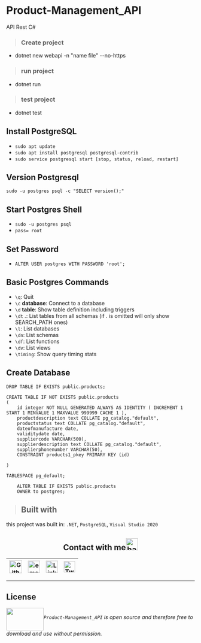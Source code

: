 # Product-Management_API
API Rest C#

> ### Create project
* dotnet new webapi -n "name file" --no-https

> ### run project
* dotnet run

> ### test project
* dotnet test

## Install PostgreSQL
* `sudo apt update`
* `sudo apt install postgresql postgresql-contrib`
* `sudo service postgresql start [stop, status, reload, restart]`

## Version Postgresql
`sudo -u postgres psql -c "SELECT version();"`

## Start Postgres Shell
* `sudo -u postgres psql`
* `pass= root`

## Set Password
* `ALTER USER postgres WITH PASSWORD 'root';`

## Basic Postgres Commands
* `\q`: Quit
* `\c` __database__: Connect to a database
* `\d` __table__: Show table definition including triggers
* `\dt` *.*: List tables from all schemas (if *.* is omitted will only show SEARCH_PATH ones)
* `\l`: List databases
* `\dn`: List schemas
* `\df`: List functions
* `\dv`: List views
* `\timing`: Show query timing stats

## Create Database

```postgres
DROP TABLE IF EXISTS public.products;

CREATE TABLE IF NOT EXISTS public.products
(
    id integer NOT NULL GENERATED ALWAYS AS IDENTITY ( INCREMENT 1 START 1 MINVALUE 1 MAXVALUE 999999 CACHE 1 ),
    productdescription text COLLATE pg_catalog."default",
    productstatus text COLLATE pg_catalog."default",
    dateofmanufacture date,
    validitydate date,
    suppliercode VARCHAR(500),
    supplierdescription text COLLATE pg_catalog."default",
    supplierphonenumber VARCHAR(50),
    CONSTRAINT products1_pkey PRIMARY KEY (id)

)

TABLESPACE pg_default;

    ALTER TABLE IF EXISTS public.products
    OWNER to postgres;
````


> ## Built with
this project was built in: `.NET`, `PostgreSQL`, `Visual Studio 2020`


<div align="center">
<h2>
    Contact with me<img src="https://github.com/ricardo1470/MEVN/blob/main/src/public/images/Handshake.gif"  alt="handshake" height="32px">
</h2>

| [<img src="https://github.com/ricardo1470/MEVN/blob/main/src/public/images/GitHub.png" alt="Github logo" width="34">](https://github.com/ricardo1470/README/blob/master/README.md) | [<img src="https://github.com/ricardo1470/MEVN/blob/main/src/public/images/email.png" alt="email logo" height="32">](mailto:ricardo.alfonso.camayo@gmail.com) | [<img src="https://github.com/ricardo1470/MEVN/blob/main/src/public/images/linkedin-icon.png" alt="Linkedin Logo" width="32">](https://www.linkedin.com/in/ricardo-alfonso-camayo/) | [<img src="https://github.com/ricardo1470/MEVN/blob/main/src/public/images/twitter.png" alt="Twitter Logo" width="30">](https://twitter.com/RICARDO1470) |
|:---:|:---:|:---:|:---:|

</div>

---

## License
*<a href="url"><img src="https://www.apsl.net/media/apslweb/images/postgresql-logo.width-900.png" align="middle" width="100" height="60"></a>`Product-Management_API` is open source and therefore free to download and use without permission.*
